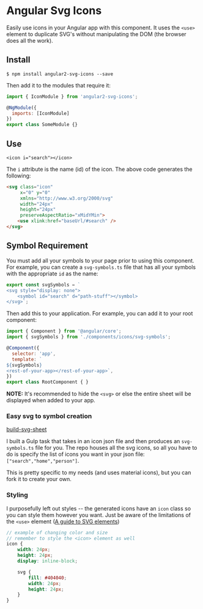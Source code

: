 # Angular Svg Icons

Easily use icons in your Angular app with this component. It uses the `<use>` element to duplicate SVG's without manipulating the DOM (the browser does all the work).

## Install

```shell
$ npm install angular2-svg-icons --save
```

Then add it to the modules that require it:

```js
import { IconModule } from 'angular2-svg-icons';

@NgModule({
  imports: [IconModule]
})
export class SomeModule {}
```

## Use

    <icon i="search"></icon>

The `i` attribute is the name (id) of the icon. The above code generates the following:

```html
<svg class="icon"
     x="0" y="0"
     xmlns="http://www.w3.org/2000/svg"
     width="24px"
     height="24px"
     preserveAspectRatio="xMidYMin">
    <use xlink:href="baseUrl/#search" />
</svg>
```

## Symbol Requirement

You must add all your symbols to your page prior to using this component. For example, you can create a `svg-symbols.ts` file that has all your symbols with the appropriate `id` as the name:

```js
export const svgSymbols = `
<svg style="display: none">
    <symbol id="search" d="path-stuff"></symbol>
</svg>`;
```

Then add this to your application. For example, you can add it to your root component:

```js
import { Component } from '@angular/core';
import { svgSymbols } from './components/icons/svg-symbols';

@Component({
  selector: 'app',
  template: `
${svgSymbols}
<rest-of-your-app></rest-of-your-app>`,
})
export class RootComponent { }
```

**NOTE:** It's recommended to hide the `<svg>` or else the entire sheet will be displayed when added to your app.

### Easy svg to symbol creation

[build-svg-sheet](https://github.com/geoctrl/build-svg-sheet)

I built a Gulp task that takes in an icon json file and then produces an `svg-symbols.ts` file for you. The repo houses all the svg icons, so all you have to do is specify the list of icons you want in your json file: `["search","home","person"]`.

This is pretty specific to my needs (and uses material icons), but you can fork it to create your own.

### Styling

I purposefully left out styles -- the generated icons have an `icon` class so you can style them however you want. Just be aware of the limitations of the `<use>` element ([A guide to SVG <use> elements](http://taye.me/blog/svg/a-guide-to-svg-use-elements/))

```scss
// example of changing color and size
// remember to style the <icon> element as well
icon {
    width: 24px;
    height: 24px;
    display: inline-block;

    svg {
        fill: #404040;
        width: 24px;
        height: 24px;
    }
}
```

